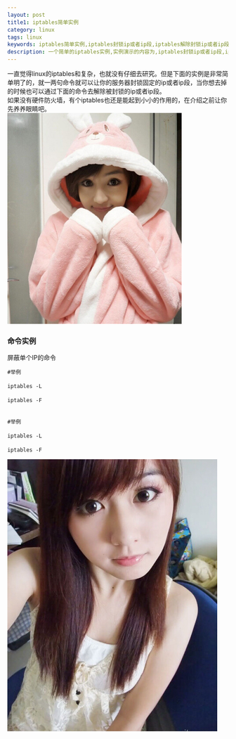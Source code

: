 ```yaml
---
layout: post
title1: iptables简单实例
category: linux
tags: linux
keywords: iptables简单实例,iptables封锁ip或者ip段,iptables解除封锁ip或者ip段
description: 一个简单的iptables实例,实例演示的内容为,iptables封锁ip或者ip段,iptables解除封锁ip或者ip段。
---
```

<p>一直觉得linux的iptables和复杂，也就没有仔细去研究。但是下面的实例是非常简单明了的，就一两句命令就可以让你的服务器封锁固定的ip或者ip段，当你想去掉的时候也可以通过下面的命令去解除被封锁的ip或者ip段。<br/>
如果没有硬件防火墙，有个iptables也还是能起到小小的作用的，在介绍之前让你先养养眼睛吧。<br/><img src='/assets/img/beauty/20140708142126.jpg'></p>

<h3>命令实例</h3>
<p>屏蔽单个IP的命令<br></p>

	#举例

	iptables -L

	iptables -F
	

	#举例

	iptables -L

	iptables -F

<p></p>
<img src='/assets/img/beauty/20140708141928.jpg'>


